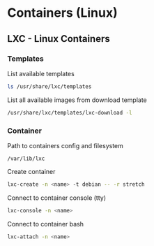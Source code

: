 # Containers (Linux)

## LXC - Linux Containers

### Templates

List available templates

```bash
ls /usr/share/lxc/templates
```

List all available images from download template

```bash
/usr/share/lxc/templates/lxc-download -l
```

### Container

Path to containers config and filesystem

`
/var/lib/lxc
`

Create container

```bash
lxc-create -n <name> -t debian -- -r stretch
```

Connect to container console (tty)

```bash
lxc-console -n <name>
```

Connect to container bash

```bash
lxc-attach -n <name>
```